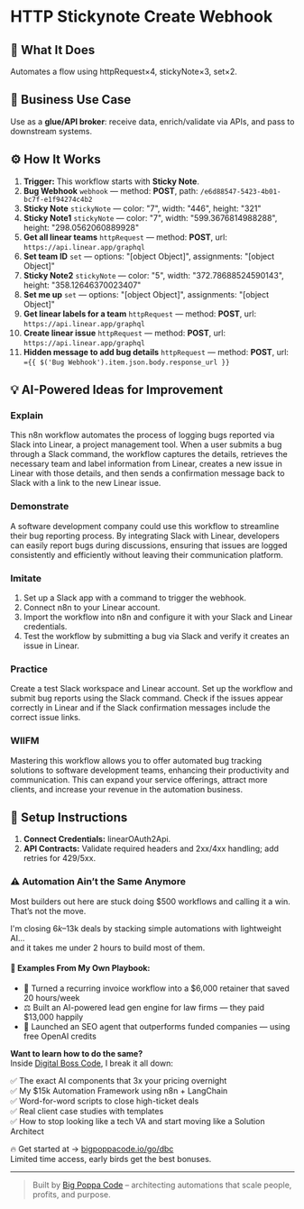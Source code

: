 # HTTP Stickynote Create Webhook
  ## 🚀 What It Does
  Automates a flow using httpRequest×4, stickyNote×3, set×2.
  
  ## 💼 Business Use Case
  Use as a **glue/API broker**: receive data, enrich/validate via APIs, and pass to downstream systems.
  
  ## ⚙️ How It Works
  1. **Trigger:** This workflow starts with **Sticky Note**.
  2. **Bug Webhook** `webhook` — method: **POST**, path: `/e6d88547-5423-4b01-bc7f-e1f94274c4b2`
3. **Sticky Note** `stickyNote` — color: "7", width: "446", height: "321"
4. **Sticky Note1** `stickyNote` — color: "7", width: "599.3676814988288", height: "298.0562060889928"
5. **Get all linear teams** `httpRequest` — method: **POST**, url: `https://api.linear.app/graphql`
6. **Set team ID** `set` — options: "[object Object]", assignments: "[object Object]"
7. **Sticky Note2** `stickyNote` — color: "5", width: "372.78688524590143", height: "358.12646370023407"
8. **Set me up** `set` — options: "[object Object]", assignments: "[object Object]"
9. **Get linear labels for a team** `httpRequest` — method: **POST**, url: `https://api.linear.app/graphql`
10. **Create linear issue** `httpRequest` — method: **POST**, url: `https://api.linear.app/graphql`
11. **Hidden message to add bug details** `httpRequest` — method: **POST**, url: `={{ $('Bug Webhook').item.json.body.response_url }}`
  
  ## 💡 AI-Powered Ideas for Improvement
  ### Explain
This n8n workflow automates the process of logging bugs reported via Slack into Linear, a project management tool. When a user submits a bug through a Slack command, the workflow captures the details, retrieves the necessary team and label information from Linear, creates a new issue in Linear with those details, and then sends a confirmation message back to Slack with a link to the new Linear issue.

### Demonstrate
A software development company could use this workflow to streamline their bug reporting process. By integrating Slack with Linear, developers can easily report bugs during discussions, ensuring that issues are logged consistently and efficiently without leaving their communication platform.

### Imitate
1. Set up a Slack app with a command to trigger the webhook.
2. Connect n8n to your Linear account.
3. Import the workflow into n8n and configure it with your Slack and Linear credentials.
4. Test the workflow by submitting a bug via Slack and verify it creates an issue in Linear.

### Practice
Create a test Slack workspace and Linear account. Set up the workflow and submit bug reports using the Slack command. Check if the issues appear correctly in Linear and if the Slack confirmation messages include the correct issue links.

### WIIFM
Mastering this workflow allows you to offer automated bug tracking solutions to software development teams, enhancing their productivity and communication. This can expand your service offerings, attract more clients, and increase your revenue in the automation business.
  
  ## 🔧 Setup Instructions
  1. **Connect Credentials:** linearOAuth2Api.
2. **API Contracts:** Validate required headers and 2xx/4xx handling; add retries for 429/5xx.
  
### ⚠️ Automation Ain’t the Same Anymore

Most builders out here are stuck doing $500 workflows and calling it a win.  
That’s not the move.  

I'm closing $6k–$13k deals by stacking simple automations with lightweight AI...  
and it takes me under 2 hours to build most of them.

#### 🧠 Examples From My Own Playbook:
- 🔁 Turned a recurring invoice workflow into a $6,000 retainer that saved 20 hours/week  
- ⚖️ Built an AI-powered lead gen engine for law firms — they paid $13,000 happily  
- 🚀 Launched an SEO agent that outperforms funded companies — using free OpenAI credits  

**Want to learn how to do the same?**  
Inside [Digital Boss Code](https://bigpoppacode.io/go/dbc), I break it all down:

✅ The exact AI components that 3x your pricing overnight  
✅ My $15k Automation Framework using n8n + LangChain  
✅ Word-for-word scripts to close high-ticket deals  
✅ Real client case studies with templates  
✅ How to stop looking like a tech VA and start moving like a Solution Architect  

🔥 Get started at → [bigpoppacode.io/go/dbc](https://bigpoppacode.io/go/dbc)  
Limited time access, early birds get the best bonuses.

---
> Built by [Big Poppa Code](https://bigpoppacode.io) – architecting automations that scale people, profits, and purpose.
  